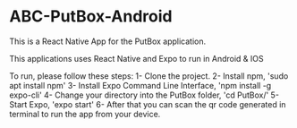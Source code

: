 # ABC-PutBox-Android

This is a React Native App for the PutBox application.

This applications uses React Native and Expo to run in Android & IOS

To run, please follow these steps:
1- Clone the project.
2- Install npm, 'sudo apt install npm'
3- Install Expo Command Line Interface, 'npm install -g expo-cli'
4- Change your directory into the PutBox folder, 'cd PutBox/'
5- Start Expo, 'expo start'
6- After that you can scan the qr code generated in terminal to run the app from your device.
